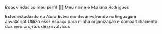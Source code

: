 Boas vindas ao meu perfil 💙💙
Meu nome é Mariana Rodrigues

Estou estudando na Alura
Estou me desenvolvendo na linguagem JavaScript
Utilizo esse espaço para minha organização e compartilhamento dos meu projetos desenvolvidos

